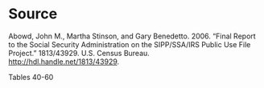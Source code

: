 # Source

Abowd, John M., Martha Stinson, and Gary Benedetto. 2006. “Final Report to the Social Security Administration on the SIPP/SSA/IRS Public Use File Project.” 1813/43929. U.S. Census Bureau. http://hdl.handle.net/1813/43929.

Tables 40-60
